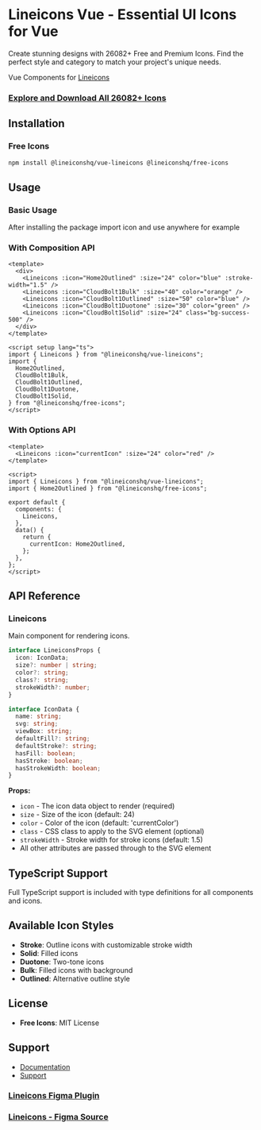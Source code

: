 # Lineicons Vue - Essential UI Icons for Vue

Create stunning designs with 26082+ Free and Premium Icons. Find the perfect style and category to match your project's unique needs.

Vue Components for [Lineicons](https://lineicons.com)

### [Explore and Download All 26082+ Icons](https://lineicons.com/)

## Installation

### Free Icons

```bash
npm install @lineiconshq/vue-lineicons @lineiconshq/free-icons
```

## Usage

### Basic Usage

After installing the package import icon and use anywhere for example
### With Composition API

```vue
<template>
  <div>
    <Lineicons :icon="Home2Outlined" :size="24" color="blue" :stroke-width="1.5" />
    <Lineicons :icon="CloudBolt1Bulk" :size="40" color="orange" />
    <Lineicons :icon="CloudBolt1Outlined" :size="50" color="blue" />
    <Lineicons :icon="CloudBolt1Duotone" :size="30" color="green" />
    <Lineicons :icon="CloudBolt1Solid" :size="24" class="bg-success-500" />
  </div>
</template>

<script setup lang="ts">
import { Lineicons } from "@lineiconshq/vue-lineicons";
import {
  Home2Outlined,
  CloudBolt1Bulk,
  CloudBolt1Outlined,
  CloudBolt1Duotone,
  CloudBolt1Solid,
} from "@lineiconshq/free-icons";
</script>
```

### With Options API

```vue
<template>
  <Lineicons :icon="currentIcon" :size="24" color="red" />
</template>

<script>
import { Lineicons } from "@lineiconshq/vue-lineicons";
import { Home2Outlined } from "@lineiconshq/free-icons";

export default {
  components: {
    Lineicons,
  },
  data() {
    return {
      currentIcon: Home2Outlined,
    };
  },
};
</script>
```

## API Reference

### Lineicons

Main component for rendering icons.

```typescript
interface LineiconsProps {
  icon: IconData;
  size?: number | string;
  color?: string;
  class?: string;
  strokeWidth?: number;
}

interface IconData {
  name: string;
  svg: string;
  viewBox: string;
  defaultFill?: string;
  defaultStroke?: string;
  hasFill: boolean;
  hasStroke: boolean;
  hasStrokeWidth: boolean;
}
```

**Props:**

- `icon` - The icon data object to render (required)
- `size` - Size of the icon (default: 24)
- `color` - Color of the icon (default: 'currentColor')
- `class` - CSS class to apply to the SVG element (optional)
- `strokeWidth` - Stroke width for stroke icons (default: 1.5)
- All other attributes are passed through to the SVG element

## TypeScript Support

Full TypeScript support is included with type definitions for all components and icons.

## Available Icon Styles

- **Stroke**: Outline icons with customizable stroke width
- **Solid**: Filled icons
- **Duotone**: Two-tone icons
- **Bulk**: Filled icons with background
- **Outlined**: Alternative outline style


## License

- **Free Icons**: MIT License

## Support

- [Documentation](https://lineicons.com/docs)
- [Support](https://lineicons.com/support)


### [Lineicons Figma Plugin](https://www.figma.com/community/plugin/1217738304122072948/Lineicons)

### [Lineicons - Figma Source](https://www.figma.com/community/file/1198194066179400874)
